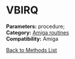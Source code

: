 # VBIRQ

**Parameters:** procedure;  
**Category:** [Amiga routines](../categories/amiga_routines.md)  
**Compatibility:** Amiga  


[Back to Methods List](../../SUMMARY.md)
